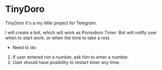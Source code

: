 # TinyDoro

TinyDoro it's a my little project for Telegram.

I will create a bot, which will work as Pomodoro Timer.
Bot will notify user when to start work, or when the time to take a rest.

* Need to do:
1. If user entered not a number, ask him to enter a number.
2. User should have posibility to restart timer any time.
